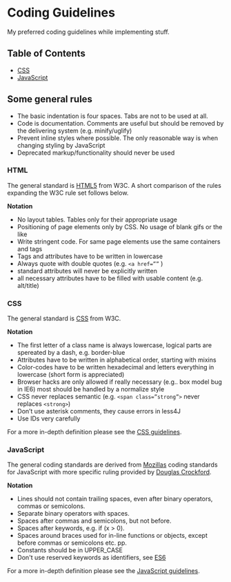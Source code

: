 # Coding Guidelines

My preferred coding guidelines while implementing stuff.

## Table of Contents

 - [CSS](css/)
 - [JavaScript](javascript/)

## Some general rules

* The basic indentation is four spaces. Tabs are not to be used at all.
* Code is documentation. Comments are useful but should be removed by the delivering system (e.g. minify/uglify)
* Prevent inline styles where possible. The only reasonable way is when changing styling by JavaScript
* Deprecated markup/functionality should never be used

### HTML

The general standard is [HTML5](http://www.w3.org/TR/html5/) from W3C. A short comparison of the rules expanding the W3C rule set follows below.

**Notation**

 * No layout tables. Tables only for their appropriate usage
 * Positioning of page elements only by CSS. No usage of blank gifs or the like
 * Write stringent code. For same page elements use the same containers and tags
 * Tags and attributes have to be written in lowercase
 * Always quote with double quotes (e.g. `<a href=””` )
 * standard attributes will never be explicitly written
 * all necessary attributes have to be filled with usable content (e.g. alt/title)

### CSS

The general standard is [CSS](http://www.w3.org/TR/CSS2/syndata.html) from W3C.

**Notation**

 * The first letter of a class name is always lowercase, logical parts are spereated by a dash, e.g. border-blue
 * Attributes have to be written in alphabetical order, starting with mixins
 * Color-codes have to be written hexadecimal and letters everything in lowercase (short form is appreciated)
 * Browser hacks are only allowed if really necessary  (e.g.. box model bug in IE6) most should be handled by a normalize style
 * CSS never replaces semantic (e.g. `<span class=”strong”>` never replaces `<strong>`)
 * Don’t use asterisk comments, they cause errors in less4J
 * Use IDs very carefully

For a more in-depth definition please see the [CSS guidelines](css/).


### JavaScript

The general coding standards are derived from [Mozillas](https://developer.mozilla.org/en-US/docs/Web/JavaScript) coding standards for JavaScript with more specific ruling provided by [Douglas Crockford](http://javascript.crockford.com/code.html).

**Notation**

 * Lines should not contain trailing spaces, even after binary operators, commas or semicolons.
 * Separate binary operators with spaces.
 * Spaces after commas and semicolons, but not before.
 * Spaces after keywords, e.g. if (x > 0).
 * Spaces around braces used for in-line functions or objects, except before commas or semicolons etc. pp.
 * Constants should be in UPPER_CASE
 * Don't use reserved keywords as identifiers, see [ES6](https://developer.mozilla.org/de/docs/Web/JavaScript/Reference/Lexical_grammar#Reserved_keywords_as_of_ECMAScript_6)

For a more in-depth definition please see the [JavaScript guidelines](javascript/).
